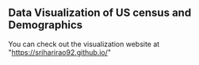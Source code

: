 ## Data Visualization of US census and Demographics

You can check out the visualization website at "https://sriharirao92.github.io/"
